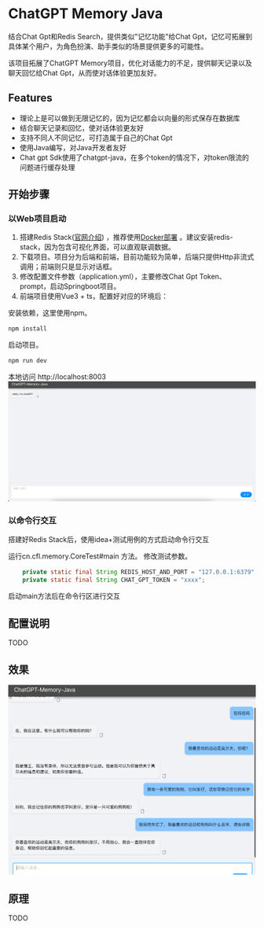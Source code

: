 # ChatGPT Memory Java

结合Chat Gpt和Redis Search，提供类似"记忆功能"给Chat Gpt，记忆可拓展到具体某个用户，为角色扮演、助手类似的场景提供更多的可能性。

该项目拓展了ChatGPT Memory项目，优化对话能力的不足，提供聊天记录以及聊天回忆给Chat Gpt，从而使对话体验更加友好。

## Features
- 理论上是可以做到无限记忆的，因为记忆都会以向量的形式保存在数据库
- 结合聊天记录和回忆，使对话体验更友好
- 支持不同人不同记忆，可打造属于自己的Chat Gpt
- 使用Java编写，对Java开发者友好
- Chat gpt Sdk使用了chatgpt-java，在多个token的情况下，对token限流的问题进行缓存处理

## 开始步骤
### 以Web项目启动
1. 搭建Redis Stack([官网介绍](https://redis.io/docs/about/about-stack/)) ，推荐使用[Docker部署](https://redis.io/docs/getting-started/install-stack/docker/) 。建议安装redis-stack，因为包含可视化界面，可以直观联调数据。
2. 下载项目。项目分为后端和前端，目前功能较为简单，后端只提供Http非流式调用；前端则只是显示对话框。
3. 修改配置文件参数（application.yml），主要修改Chat Gpt Token、prompt，启动Springboot项目。
4. 前端项目使用Vue3 + ts，配置好对应的环境后：

安装依赖，这里使用npm。
```bash
npm install
```

启动项目。
```bash
npm run dev
```

本地访问 http://localhost:8003
![img.png](img.png)


### 以命令行交互
搭建好Redis Stack后，使用idea+测试用例的方式启动命令行交互

运行cn.cfl.memory.CoreTest#main 方法。
修改测试参数。
```java
    private static final String REDIS_HOST_AND_PORT = "127.0.0.1:6379";
    private static final String CHAT_GPT_TOKEN = "xxxx";
```
启动main方法后在命令行区进行交互

## 配置说明
TODO

## 效果
![img_1.png](img_1.png)

## 原理
TODO